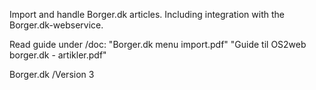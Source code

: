 Import and handle Borger.dk articles. Including integration with the Borger.dk-webservice.

Read guide under /doc:
"Borger.dk menu import.pdf"
"Guide til OS2web borger.dk - artikler.pdf"

Borger.dk /Version 3
